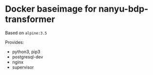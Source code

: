 # Docker baseimage for nanyu-bdp-transformer

Based on `alpine:3.5`

Provides:

- python3, pip3
- postgresql-dev
- nginx
- supervisor
